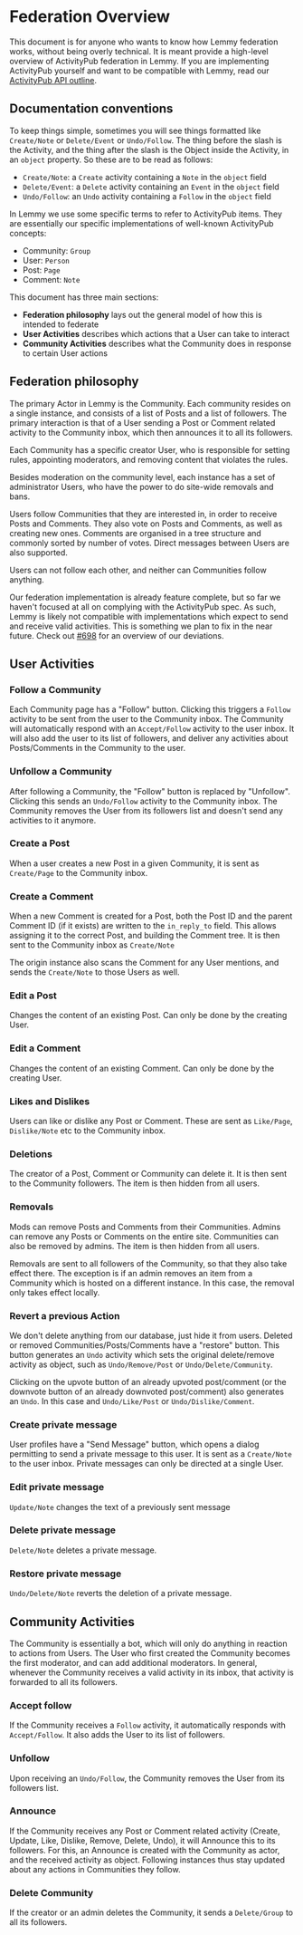 # Federation Overview


This document is for anyone who wants to know how Lemmy federation works, without being overly technical. It is meant provide a high-level overview of ActivityPub federation in Lemmy. If you are implementing ActivityPub yourself and want to be compatible with Lemmy, read our [ActivityPub API outline](contributing_apub_api_outline.md).

## Documentation conventions

To keep things simple, sometimes you will see things formatted like `Create/Note` or `Delete/Event` or `Undo/Follow`. The thing before the slash is the Activity, and the thing after the slash is the Object inside the Activity, in an `object` property. So these are to be read as follows:

* `Create/Note`: a `Create` activity containing a `Note` in the `object` field 
* `Delete/Event`: a `Delete` activity containing an `Event` in the `object` field
* `Undo/Follow`: an `Undo` activity containing a `Follow` in the `object` field

In Lemmy we use some specific terms to refer to ActivityPub items. They are essentially our specific implementations of well-known ActivityPub concepts:

- Community: `Group`
- User: `Person`
- Post: `Page`
- Comment: `Note`

This document has three main sections:

* __Federation philosophy__ lays out the general model of how this is intended to federate
* __User Activities__ describes which actions that a User can take to interact
* __Community Activities__ describes what the Community does in response to certain User actions

## Federation philosophy

The primary Actor in Lemmy is the Community. Each community resides on a single instance, and consists of a list of Posts and a list of followers. The primary interaction is that of a User sending a Post or Comment related activity to the Community inbox, which then announces it to all its followers. 

Each Community has a specific creator User, who is responsible for setting rules, appointing moderators, and removing content that violates the rules.

Besides moderation on the community level, each instance has a set of administrator Users, who have the power to do site-wide removals and bans.

Users follow Communities that they are interested in, in order to receive Posts and Comments. They also vote on Posts and Comments, as well as creating new ones. Comments are organised in a tree structure and commonly sorted by number of votes. Direct messages between Users are also supported.

Users can not follow each other, and neither can Communities follow anything.

Our federation implementation is already feature complete, but so far we haven't focused at all on complying with the ActivityPub spec. As such, Lemmy is likely not compatible with implementations which expect to send and receive valid activities. This is something we plan to fix in the near future. Check out [#698](https://github.com/ProjectMakerGeorgia/lemmy/issues/698) for an overview of our deviations.

## User Activities

### Follow a Community

Each Community page has a "Follow" button. Clicking this triggers a `Follow` activity to be sent from the user to the Community inbox. The Community will automatically respond with an `Accept/Follow` activity to the user inbox. It will also add the user to its list of followers, and deliver any activities about Posts/Comments in the Community to the user.

### Unfollow a Community

After following a Community, the "Follow" button is replaced by "Unfollow". Clicking this sends an `Undo/Follow` activity to the Community inbox. The Community removes the User from its followers list and doesn't send any activities to it anymore.

### Create a Post

When a user creates a new Post in a given Community, it is sent as `Create/Page` to the  Community
inbox. 

### Create a Comment

When a new Comment is created for a Post, both the Post ID and the parent Comment ID (if it exists)
are written to the `in_reply_to` field. This allows assigning it to the correct Post, and building
the Comment tree. It is then sent to the Community inbox as `Create/Note`

The origin instance also scans the Comment for any User mentions, and sends the `Create/Note` to
those Users as well.

### Edit a Post

Changes the content of an existing Post. Can only be done by the creating User.

### Edit a Comment

Changes the content of an existing Comment. Can only be done by the creating User.

### Likes and Dislikes

Users can like or dislike any Post or Comment. These are sent as `Like/Page`, `Dislike/Note` etc to the Community inbox.

### Deletions

The creator of a Post, Comment or Community can delete it. It is then sent to the Community followers. The item is then hidden from all users.

### Removals

Mods can remove Posts and Comments from their Communities. Admins can remove any Posts or Comments on the entire site. Communities can also be removed by admins. The item is then hidden from all users.

Removals are sent to all followers of the Community, so that they also take effect there. The exception is if an admin removes an item from a Community which is hosted on a different instance. In this case, the removal only takes effect locally.

### Revert a previous Action

We don't delete anything from our database, just hide it from users. Deleted or removed Communities/Posts/Comments have a "restore" button. This button generates an `Undo` activity which sets the original delete/remove activity as object, such as `Undo/Remove/Post` or `Undo/Delete/Community`.

Clicking on the upvote button of an already upvoted post/comment (or the downvote button of an already downvoted post/comment) also generates an `Undo`. In this case and `Undo/Like/Post` or `Undo/Dislike/Comment`.

### Create private message

User profiles have a "Send Message" button, which opens a dialog permitting to send a private message to this user. It is sent as a `Create/Note` to the user inbox. Private messages can only be directed at a single User.

### Edit private message

`Update/Note` changes the text of a previously sent message

### Delete private message

`Delete/Note` deletes a private message.

### Restore private message

`Undo/Delete/Note` reverts the deletion of a private message.

## Community Activities

The Community is essentially a bot, which will only do anything in reaction to actions from Users. The User who first created the Community becomes the first moderator, and can add additional moderators. In general, whenever the Community receives a valid activity in its inbox, that activity is forwarded to all its followers.

### Accept follow

If the Community receives a `Follow` activity, it automatically responds with `Accept/Follow`. It also adds the User to its list of followers. 

### Unfollow

Upon receiving an `Undo/Follow`, the Community removes the User from its followers list.
 
### Announce

If the Community receives any Post or Comment related activity (Create, Update, Like, Dislike, Remove, Delete, Undo), it will Announce this to its followers. For this, an Announce is created with the Community as actor, and the received activity as object. Following instances thus stay updated about any actions in Communities they follow.

### Delete Community

If the creator or an admin deletes the Community, it sends a `Delete/Group` to all its followers.
